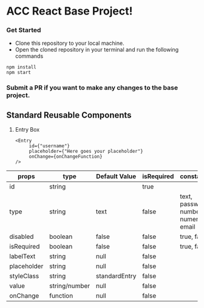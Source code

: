 # ACC React Base Project!

### Get Started
- Clone this repository to your local machine.
- Open the cloned repository in your terminal and run the following commands

```
npm install
npm start
```

### Submit a PR if you want to make any changes to the base project.

## Standard Reusable Components

 1. Entry Box
	 ```
	 <Entry 
		  id={"username"}
		  placeholder={"Here goes your placeholder"} 
		  onChange={onChangeFunction} 
	 />
	```
	
|props|type|Default Value|isRequired| constants
|--|--|--|--|--|
| id | string | | true | |
| type | string | text | false | text, password, number, numeric, email |
| disabled | boolean | false | false | true, false |
| isRequired | boolean | false | false | true, false |
| labelText | string | null | false | |
| placeholder | string | null | false | |
| styleClass | string | standardEntry | false | |
| value | string/number | null | false | |
| onChange | function | null | false | |